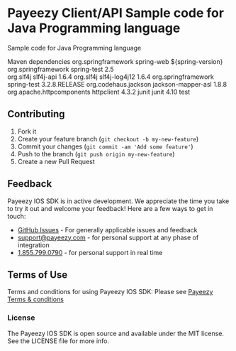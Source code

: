 # Payeezy Client/API Sample code for Java Programming language 
Sample code for Java Programming language 

Maven dependencies 
<dependencies>
	<dependency>
		<groupId>org.springframework</groupId>
		<artifactId>spring-web</artifactId>
		<version>${spring-version}</version>
	</dependency>
	<dependency>
		<groupId>org.springframework</groupId>
		<artifactId>spring-test</artifactId>
		<version>2.5</version>
	</dependency>  	
  	<dependency>
  		<groupId>org.slf4j</groupId>
  		<artifactId>slf4j-api</artifactId>
  		<version>1.6.4</version>
  	</dependency>
  	<dependency>
  		<groupId>org.slf4j</groupId>
  		<artifactId>slf4j-log4j12</artifactId>
  		<version>1.6.4</version>
  	</dependency>
  	<dependency>
  		<groupId>org.springframework</groupId>
  		<artifactId>spring-test</artifactId>
  		<version>3.2.8.RELEASE</version>
  	</dependency>
  	<dependency>
		<groupId>org.codehaus.jackson</groupId>
		<artifactId>jackson-mapper-asl</artifactId>
		<version>1.8.8</version>
    </dependency>
    <dependency>
		<groupId>org.apache.httpcomponents</groupId>
		<artifactId>httpclient</artifactId>
		<version>4.3.2</version>
    </dependency>
    <dependency>
  		<groupId>junit</groupId>
  		<artifactId>junit</artifactId>
  		<version>4.10</version>
  		<scope>test</scope>
     </dependency>
 </dependencies>
  

## Contributing

1. Fork it 
2. Create your feature branch (`git checkout -b my-new-feature`)
3. Commit your changes (`git commit -am 'Add some feature'`)
4. Push to the branch (`git push origin my-new-feature`)
5. Create a new Pull Request  

## Feedback

Payeezy IOS SDK is in active development. We appreciate the time you take to try it out and welcome your feedback!
Here are a few ways to get in touch:
* [GitHub Issues](https://github.com/payeezy/payeezy/issues) - For generally applicable issues and feedback
* support@payeezy.com - for personal support at any phase of integration
* [1.855.799.0790](tel:+18557990790)  - for personal support in real time 

## Terms of Use

Terms and conditions for using Payeezy IOS SDK: Please see [Payeezy Terms & conditions](https://developer.payeezy.com/terms-use)
 
### License
The Payeezy IOS SDK is open source and available under the MIT license. See the LICENSE file for more info.